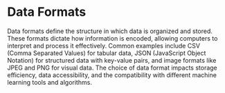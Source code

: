 # Data Formats

Data formats define the structure in which data is organized and stored. These formats dictate how information is encoded, allowing computers to interpret and process it effectively. Common examples include CSV (Comma Separated Values) for tabular data, JSON (JavaScript Object Notation) for structured data with key-value pairs, and image formats like JPEG and PNG for visual data. The choice of data format impacts storage efficiency, data accessibility, and the compatibility with different machine learning tools and algorithms.